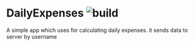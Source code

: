 # DailyExpenses   ![build](https://github.com/f-zk/DailyExpenses/workflows/build/badge.svg?branch=master)
A simple app which uses for calculating daily expenses. it sends data to server by username
